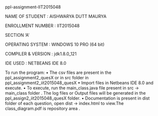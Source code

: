 ppl-assignment-IIT2015048 

NAME OF STUDENT : AISHWARYA DUTT MAURYA

ENROLLMENT NUMBER : IIT2015048

SECTION ‘A’

OPERATING SYSTEM : WINDOWS 10 PRO (64 bit)

COMPILER & VERSION : jdk1.8.0_121

IDE USED : NETBEANS IDE 8.0

To run the program: • The csv files are present in the ppl_assignment2_quesX or in src folder in ppl_assignment2_iit2015048_quesX • Import files in Netbeans IDE 8.0 and execute. • To execute, run the main_class.java file present in src -> main_class folder . The log files or Output files will be generated in the ppl_assign2_iit2015048_quesX folder. • Documentation is present in dist folder of each question, open dist -> index.html to view.The class_diagram.pdf is repository area .

